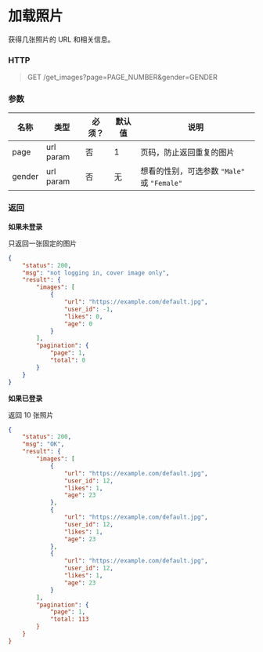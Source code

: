 # 加载照片



获得几张照片的 URL 和相关信息。



### HTTP

> GET /get_images?page=PAGE\_NUMBER&gender=GENDER



### 参数

| 名称 | 类型      | 必须？ | 默认值 | 说明                     |
| ---- | --------- | ------ | ------ | ------------------------ |
| page | url param | 否     | 1      | 页码，防止返回重复的图片 |
| gender | url param | 否     | 无     | 想看的性别，可选参数 `"Male"` 或 `"Female"` |



### 返回

**如果未登录**

只返回一张固定的图片

```json
{
    "status": 200,
    "msg": "not logging in, cover image only",
    "result": {
        "images": [
            {
                "url": "https://example.com/default.jpg",
                "user_id": -1,
                "likes": 0,
                "age": 0
            }
        ],
        "pagination": {
            "page": 1,
            "total": 0
        }
    }
}
```



**如果已登录**

返回 10 张照片

```json
{
    "status": 200,
    "msg": "OK",
    "result": {
        "images": [
            {
                "url": "https://example.com/default.jpg",
                "user_id": 12,
                "likes": 1,
                "age": 23
            },
            {
                "url": "https://example.com/default.jpg",
                "user_id": 12,
                "likes": 1,
                "age": 23
            },
            {
                "url": "https://example.com/default.jpg",
                "user_id": 12,
                "likes": 1,
                "age": 23
            }
        ],
        "pagination": {
            "page": 1,
            "total: 113
        }
    }
}
```

